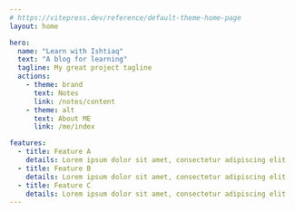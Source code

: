 ```yaml
---
# https://vitepress.dev/reference/default-theme-home-page
layout: home

hero:
  name: "Learn with Ishtiaq"
  text: "A blog for learning"
  tagline: My great project tagline
  actions:
    - theme: brand
      text: Notes
      link: /notes/content
    - theme: alt
      text: About ME
      link: /me/index

features:
  - title: Feature A
    details: Lorem ipsum dolor sit amet, consectetur adipiscing elit
  - title: Feature B
    details: Lorem ipsum dolor sit amet, consectetur adipiscing elit
  - title: Feature C
    details: Lorem ipsum dolor sit amet, consectetur adipiscing elit
---
```


